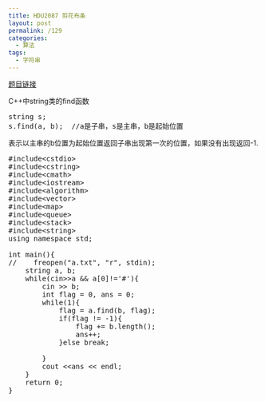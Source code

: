 ```yaml
---
title: HDU2087 剪花布条
layout: post
permalink: /129
categories:
  - 算法
tags:
  - 字符串
---
```

<a href="http://acm.hdu.edu.cn/showproblem.php?pid=2087" target="_blank">题目链接</a>

C++中string类的find函数

<pre class="brush: cpp; title: ; notranslate" title="">string s;
s.find(a, b);  //a是子串，s是主串，b是起始位置
</pre>

表示以主串的b位置为起始位置返回子串出现第一次的位置，如果没有出现返回-1.

<pre class="brush: cpp; title: ; notranslate" title="">#include&lt;cstdio&gt;
#include&lt;cstring&gt;
#include&lt;cmath&gt;
#include&lt;iostream&gt;
#include&lt;algorithm&gt;
#include&lt;vector&gt;
#include&lt;map&gt;
#include&lt;queue&gt;
#include&lt;stack&gt;
#include&lt;string&gt;
using namespace std;

int main(){
//    freopen("a.txt", "r", stdin);
    string a, b;
    while(cin&gt;&gt;a && a[0]!='#'){
        cin &gt;&gt; b;
        int flag = 0, ans = 0;
        while(1){
            flag = a.find(b, flag);
            if(flag != -1){
                flag += b.length();
                ans++;
            }else break;

        }
        cout &lt;&lt;ans &lt;&lt; endl;
    }
    return 0;
}

</pre>